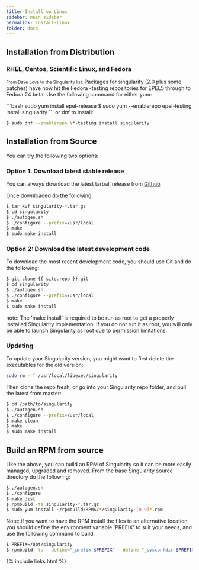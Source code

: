 ```yaml
---
title: Install on Linux
sidebar: main_sidebar
permalink: install-linux
folder: docs
---
```


## Installation from Distribution

### RHEL, Centos, Scientific Linux, and Fedora
<p><small>From Dave Love to the Singularity list:</small> 
Packages for singularity (2.0 plus some patches) have now hit the Fedora -testing repositories for EPEL5 through to Fedora 24 beta. Use the following command for either yum:
</p>
```bash
sudo yum install epel-release
$ sudo yum --enablerepo epel-testing install singularity
```
or dnf to install:

```bash
$ sudo dnf --enablerepo \*-testing install singularity
```

## Installation from Source

You can try the following two options:

### Option 1: Download latest stable release
You can always download the latest tarball release from <a href="{{ site.repo }}/releases" target="_blank">Github</a>

Once downloaded do the following:

```bash
$ tar xvf singularity-*.tar.gz
$ cd singularity
$ ./autogen.sh
$ ./configure --prefix=/usr/local
$ make
$ sudo make install
```

### Option 2: Download the latest development code
To download the most recent development code, you should use Git and do the following:

```bash
$ git clone {{ site.repo }}.git
$ cd singularity
$ ./autogen.sh
$ ./configure --prefix=/usr/local
$ make
$ sudo make install
```

note: The 'make install' is required to be run as root to get a properly installed Singularity implementation. If you do not run it as root, you will only be able to launch Singularity as root due to permission limitations.

### Updating

To update your Singularity version, you might want to first delete the executables for the old version:

```bash
sudo rm -rf /usr/local/libexec/singularity
```
Then clone the repo fresh, or go into your Singularity repo folder, and pull the latest from master:

```bash
$ cd /path/to/singularity
$ ./autogen.sh
$ ./configure --prefix=/usr/local
$ make clean
$ make
$ sudo make install
```

## Build an RPM from source
Like the above, you can build an RPM of Singularity so it can be more easily managed, upgraded and removed. From the base Singularity source directory do the following:

```bash
$ ./autogen.sh
$ ./configure
$ make dist
$ rpmbuild -ta singularity-*.tar.gz
$ sudo yum install ~/rpmbuild/RPMS/*/singularity-[0-9]*.rpm
```

Note: if you want to have the RPM install the files to an alternative location, you should define the environment variable 'PREFIX' to suit your needs, and use the following command to build:

```bash
$ PREFIX=/opt/singularity
$ rpmbuild -ta --define="_prefix $PREFIX" --define "_sysconfdir $PREFIX/etc" --define "_defaultdocdir $PREFIX/share" singularity-*.tar.gz
```

{% include links.html %}
